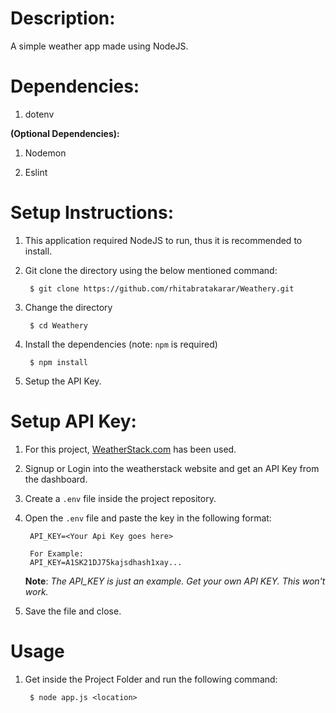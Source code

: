 # Description:

A simple weather app made using NodeJS.


# Dependencies:

1. dotenv

**(Optional Dependencies):**

1. Nodemon
   
2. Eslint


# Setup Instructions:

1. This application required NodeJS to run, thus it is recommended to install.
   
2. Git clone the directory using the below mentioned command:

        $ git clone https://github.com/rhitabratakarar/Weathery.git

3. Change the directory

        $ cd Weathery

4. Install the dependencies (note: `npm` is required)

        $ npm install

5. Setup the API Key.


# Setup API Key:

1. For this project, [WeatherStack.com](https://weatherstack.com) has been used.
   
2. Signup or Login into the weatherstack website and get an API Key from the dashboard.

3. Create a `.env` file inside the project repository.

4. Open the `.env` file and paste the key in the following format:

        API_KEY=<Your Api Key goes here>

        For Example:
        API_KEY=A1SK21DJ75kajsdhash1xay...
    
    **Note**: *The API_KEY is just an example. Get your own API KEY. This won't work.*

5. Save the file and close.


# Usage

1. Get inside the Project Folder and run the following command:

        $ node app.js <location>

